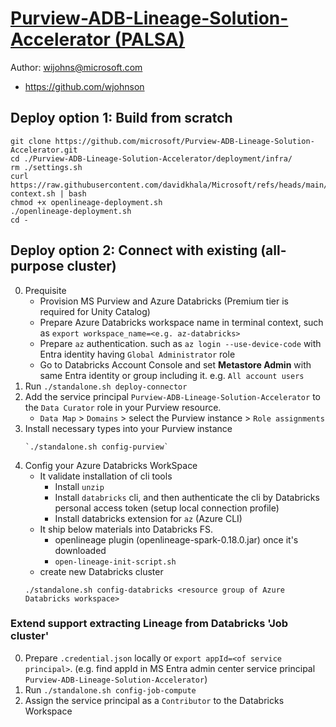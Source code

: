# [Purview-ADB-Lineage-Solution-Accelerator (PALSA)](https://github.com/microsoft/Purview-ADB-Lineage-Solution-Accelerator)

Author: wijohns@microsoft.com
- https://github.com/wjohnson

## Deploy option 1: Build from scratch
```
git clone https://github.com/microsoft/Purview-ADB-Lineage-Solution-Accelerator.git
cd ./Purview-ADB-Lineage-Solution-Accelerator/deployment/infra/
rm ./settings.sh
curl https://raw.githubusercontent.com/davidkhala/Microsoft/refs/heads/main/purview/lineage/palsa/demo-context.sh | bash
chmod +x openlineage-deployment.sh
./openlineage-deployment.sh
cd -
```

## Deploy option 2: Connect with existing (all-purpose cluster)
0. Prequisite
    - Provision MS Purview and Azure Databricks (Premium tier is required for Unity Catalog)
    - Prepare Azure Databricks workspace name in terminal context, such as `export workspace_name=<e.g. az-databricks>`
    - Prepare `az` authentication. such as `az login --use-device-code` with Entra identity having `Global Administrator` role
    - Go to Databricks Account Console and set **Metastore Admin** with same Entra identity or group including it. e.g. `All account users`
1. Run `./standalone.sh deploy-connector`
2. Add the service principal `Purview-ADB-Lineage-Solution-Accelerator` to the `Data Curator` role in your Purview resource.
    - `Data Map` > `Domains` > select the Purview instance > `Role assignments`
3. Install necessary types into your Purview instance 
    ```
    `./standalone.sh config-purview`
    ```
4. Config your Azure Databricks WorkSpace
    - It validate installation of cli tools
        - Install `unzip`
        - Install `databricks` cli, and then authenticate the cli by Databricks personal access token (setup local connection profile)
        - Install databricks extension for `az` (Azure CLI)
    - It ship below materials into Databricks FS.
        - openlineage plugin (openlineage-spark-0.18.0.jar) once it's downloaded
        - `open-lineage-init-script.sh`
    - create new Databricks cluster        
    ```
    ./standalone.sh config-databricks <resource group of Azure Databricks workspace>
    ```
### Extend support extracting Lineage from Databricks 'Job cluster'
0. Prepare `.credential.json` locally or `export appId=<of service principal>`. (e.g. find appId in MS Entra admin center service principal `Purview-ADB-Lineage-Solution-Accelerator`)
1. Run `./standalone.sh config-job-compute`
2. Assign the service principal as a `Contributor` to the Databricks Workspace